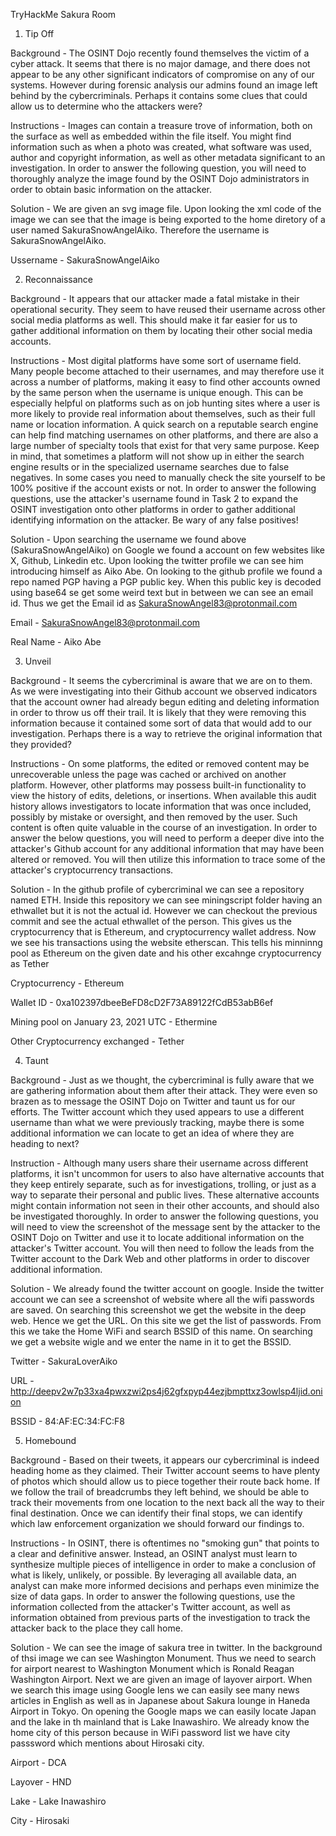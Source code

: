 TryHackMe Sakura Room



1. Tip Off

Background - The OSINT Dojo recently found themselves the victim of a cyber attack. It seems that there is no major damage, and there does not appear to be any other significant indicators of compromise on any of our systems. However during forensic analysis our admins found an image left behind by the cybercriminals. Perhaps it contains some clues that could allow us to determine who the attackers were? 

Instructions - Images can contain a treasure trove of information, both on the surface as well as embedded within the file itself. You might find information such as when a photo was created, what software was used, author and copyright information, as well as other metadata significant to an investigation. In order to answer the following question, you will need to thoroughly analyze the image found by the OSINT Dojo administrators in order to obtain basic information on the attacker.

Solution - We are given an svg image file. Upon looking the xml code of the image we can see that the image is being exported to the home diretory of a user named SakuraSnowAngelAiko. Therefore the username is SakuraSnowAngelAiko.

Ussername - SakuraSnowAngelAiko



2. Reconnaissance

Background - It appears that our attacker made a fatal mistake in their operational security. They seem to have reused their username across other social media platforms as well. This should make it far easier for us to gather additional information on them by locating their other social media accounts.

Instructions - Most digital platforms have some sort of username field. Many people become attached to their usernames, and may therefore use it across a number of platforms, making it easy to find other accounts owned by the same person when the username is unique enough. This can be especially helpful on platforms such as on job hunting sites where a user is more likely to provide real information about themselves, such as their full name or location information.
A quick search on a reputable search engine can help find matching usernames on other platforms, and there are also a large number of specialty tools that exist for that very same purpose. Keep in mind, that sometimes a platform will not show up in either the search engine results or in the specialized username searches due to false negatives. In some cases you need to manually check the site yourself to be 100% positive if the account exists or not. In order to answer the following questions, use the attacker's username found in Task 2 to expand the OSINT investigation onto other platforms in order to gather additional identifying information on the attacker. Be wary of any false positives!

Solution - Upon searching the username we found above (SakuraSnowAngelAiko) on Google we found a account on few websites like X, Github, Linkedin etc. Upon looking the twitter profile we can see him introducing himself as Aiko Abe. On looking to the github profile we found a repo named PGP having a PGP public key. When this public key is decoded using base64 se get some weird text but in between we can see an email id. Thus we get the Email id as SakuraSnowAngel83@protonmail.com

Email - SakuraSnowAngel83@protonmail.com

Real Name - Aiko Abe 



3. Unveil 

Background - It seems the cybercriminal is aware that we are on to them. As we were investigating into their Github account we observed indicators that the account owner had already begun editing and deleting information in order to throw us off their trail. It is likely that they were removing this information because it contained some sort of data that would add to our investigation. Perhaps there is a way to retrieve the original information that they provided? 

Instructions - On some platforms, the edited or removed content may be unrecoverable unless the page was cached or archived on another platform. However, other platforms may possess built-in functionality to view the history of edits, deletions, or insertions. When available this audit history allows investigators to locate information that was once included, possibly by mistake or oversight, and then removed by the user. Such content is often quite valuable in the course of an investigation. In order to answer the below questions, you will need to perform a deeper dive into the attacker's Github account for any additional information that may have been altered or removed. You will then utilize this information to trace some of the attacker's cryptocurrency transactions.

Solution - In the github profile of cybercriminal we can see a repository named ETH. Inside this repository we can see miningscript folder having an ethwallet but it is not the actual id. However we can checkout the previous commit and see the actual ethwallet of the person. This gives us the cryptocurrency that is Ethereum, and cryptocurrency wallet address. Now we see his transactions using the website etherscan. This tells his minninng pool as Ethereum on the given date and his other excahnge cryptocurrency as Tether

Cryptocurrency - Ethereum

Wallet ID - 0xa102397dbeeBeFD8cD2F73A89122fCdB53abB6ef

Mining pool on January 23, 2021 UTC - Ethermine

Other Cryptocurrency exchanged - Tether



4. Taunt 

Background - Just as we thought, the cybercriminal is fully aware that we are gathering information about them after their attack. They were even so brazen as to message the OSINT Dojo on Twitter and taunt us for our efforts. The Twitter account which they used appears to use a different username than what we were previously tracking, maybe there is some additional information we can locate to get an idea of where they are heading to next?

Instruction - Although many users share their username across different platforms, it isn't uncommon for users to also have alternative accounts that they keep entirely separate, such as for investigations, trolling, or just as a way to separate their personal and public lives. These alternative accounts might contain information not seen in their other accounts, and should also be investigated thoroughly. In order to answer the following questions, you will need to view the screenshot of the message sent by the attacker to the OSINT Dojo on Twitter and use it to locate additional information on the attacker's Twitter account. You will then need to follow the leads from the Twitter account to the Dark Web and other platforms in order to discover additional information.

Solution - We already found the twitter account on google. Inside the twitter account we can see a screenshot of website where all the wifi passwords are saved. On searching this screenshot we get the website in the deep web. Hence we get the URL. On this site we get the list of passwords. From this we take the Home WiFi and search BSSID of this name. On searching we get a website wigle and we enter the name in it to get the BSSID. 

Twitter - SakuraLoverAiko

URL - http://deepv2w7p33xa4pwxzwi2ps4j62gfxpyp44ezjbmpttxz3owlsp4ljid.onion

BSSID - 84:AF:EC:34:FC:F8



5. Homebound 

Background - Based on their tweets, it appears our cybercriminal is indeed heading home as they claimed. Their Twitter account seems to have plenty of photos which should allow us to piece together their route back home. If we follow the trail of breadcrumbs they left behind, we should be able to track their movements from one location to the next back all the way to their final destination. Once we can identify their final stops, we can identify which law enforcement organization we should forward our findings to.

Instructions - In OSINT, there is oftentimes no "smoking gun" that points to a clear and definitive answer. Instead, an OSINT analyst must learn to synthesize multiple pieces of intelligence in order to make a conclusion of what is likely, unlikely, or possible. By leveraging all available data, an analyst can make more informed decisions and perhaps even minimize the size of data gaps. In order to answer the following questions, use the information collected from the attacker's Twitter account, as well as information obtained from previous parts of the investigation to track the attacker back to the place they call home.

Solution - We can see the image of sakura tree in twitter. In the background of thsi image we can see Washington Monument. Thus we need to search for airport nearest to Washington Monument which is Ronald Reagan Washington Airport. Next we are given an image of layover airport. When we search this image using Google lens we can easily see many news articles in English as well as in Japanese about Sakura lounge in Haneda Airport in Tokyo. On opening the Google maps we can easily locate Japan and the lake in th mainland that is Lake Inawashiro. We already know the home city of this person because in WiFi password list we have city passsword which mentions about Hirosaki city.

Airport - DCA

Layover - HND

Lake - Lake Inawashiro

City - Hirosaki

